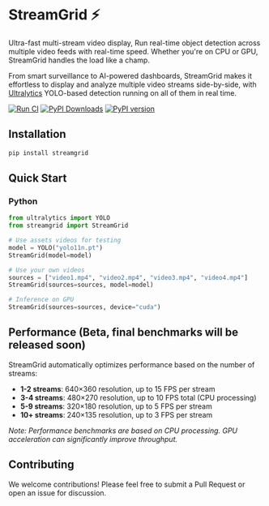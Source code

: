 # StreamGrid ⚡

Ultra-fast multi-stream video display, Run real-time object detection across multiple video feeds with real-time speed. Whether you're on CPU or GPU, StreamGrid handles the load like a champ.

From smart surveillance to AI-powered dashboards, StreamGrid makes it effortless to display and analyze multiple video streams side-by-side, with [Ultralytics](https://github.com/ultralytics/ultralytics) YOLO-based detection running on all of them in real time.

[![Run CI](https://github.com/RizwanMunawar/streamgrid/actions/workflows/ci.yml/badge.svg)](https://github.com/RizwanMunawar/streamgrid/actions/workflows/ci.yml)
[![PyPI Downloads](https://static.pepy.tech/badge/streamgrid)](https://pepy.tech/projects/streamgrid)
[![PyPI version](https://img.shields.io/pypi/v/streamgrid.svg)](https://pypi.org/project/streamgrid/)

## Installation

```bash
pip install streamgrid
```

## Quick Start

### Python

```python
from ultralytics import YOLO
from streamgrid import StreamGrid

# Use assets videos for testing
model = YOLO("yolo11n.pt")
StreamGrid(model=model)  

# Use your own videos
sources = ["video1.mp4", "video2.mp4", "video3.mp4", "video4.mp4"]
StreamGrid(sources=sources, model=model)

# Inference on GPU
StreamGrid(sources=sources, device="cuda")

```

## Performance (Beta, final benchmarks will be released soon)

StreamGrid automatically optimizes performance based on the number of streams:

- **1-2 streams**: 640×360 resolution, up to 15 FPS per stream
- **3-4 streams**: 480×270 resolution, up to 10 FPS total (CPU processing)
- **5-9 streams**: 320×180 resolution, up to 5 FPS per stream
- **10+ streams**: 240×135 resolution, up to 3 FPS per stream

*Note: Performance benchmarks are based on CPU processing. GPU acceleration can significantly improve throughput.*

## Contributing

We welcome contributions! Please feel free to submit a Pull Request or open an issue for discussion.
